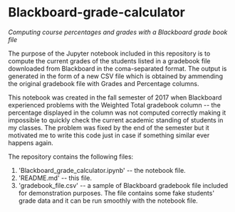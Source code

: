 # Blackboard-grade-calculator
*Computing course percentages and grades with a Blackboard grade book file*

The purpose of the Jupyter notebook included in this repository is to compute the current grades of the students listed in a gradebook file downloaded from Blackboard in the coma-separated format. The output is generated in the form of a new CSV file which is obtained by ammending the original gradebook file with Grades and Percentage columns.

This notebook was created in the fall semester of 2017 when Blackboard experienced problems with the Weighted Total gradebook column -- the percentage displayed in the column was not computed correctly making it impossible to quickly check the current academic standing of students in my classes. The problem was fixed by the end of the semester but it motivated me to write this code just in case if something similar ever happens again.

The repository contains the following files:

1. 'Blackboard_grade_calculator.ipynb' -- the notebook file.
2. 'README.md' -- this file.
3. 'gradebook_file.csv' -- a sample of Blackboard gradebook file included for demonstration purposes. The file contains some fake students' grade data and it can be run smoothly with the notebook file.
